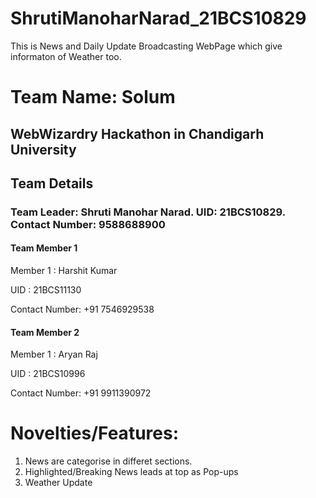 # ShrutiManoharNarad_21BCS10829
This is News and Daily Update Broadcasting WebPage which give informaton of Weather too.
# Team Name: Solum
## WebWizardry Hackathon in Chandigarh University
## Team Details
### Team Leader: Shruti Manohar Narad. UID: 21BCS10829. Contact Number: 9588688900
#### Team Member 1
Member 1 : Harshit Kumar

UID    : 21BCS11130

Contact Number: +91 7546929538

#### Team Member 2
Member 1 : Aryan Raj

UID    : 21BCS10996

Contact Number: +91 9911390972


# Novelties/Features:
1) News are categorise in differet sections.
2) Highlighted/Breaking News leads at top as Pop-ups
3) Weather Update



